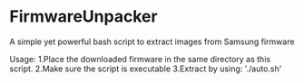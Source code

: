 # FirmwareUnpacker
A simple yet powerful bash script to extract images from Samsung firmware

Usage:
1.Place the downloaded firmware in the same directory as this script.
2.Make sure the script is executable
3.Extract by using:
'./auto.sh'
